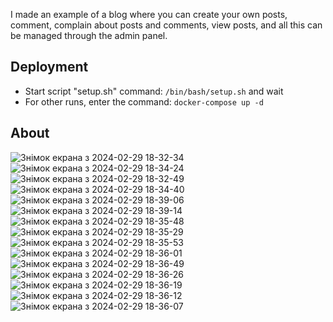 I made an example of a blog where you can create your own posts, comment, complain about posts and comments, view posts, and all this can be managed through the admin panel.
<h2>Deployment</h2>
<ul>
  <li>Start script "setup.sh" command: <code>/bin/bash/setup.sh</code> and wait</li>
  <li>For other runs, enter the command: <code>docker-compose up -d</code></li>
</ul>
<h2>About</h2>

![Знімок екрана з 2024-02-29 18-32-34](https://github.com/RecountsXxx/blog_laravel/assets/107986811/503e344b-d06a-4e0a-ac88-9190bf78cba3)
![Знімок екрана з 2024-02-29 18-34-24](https://github.com/RecountsXxx/blog_laravel/assets/107986811/26bed455-3b39-424f-bd45-2bc8833de703)
![Знімок екрана з 2024-02-29 18-32-49](https://github.com/RecountsXxx/blog_laravel/assets/107986811/cf056f21-93e2-49a1-9c9c-9524f6c10fdf)
![Знімок екрана з 2024-02-29 18-34-40](https://github.com/RecountsXxx/blog_laravel/assets/107986811/6bc30b50-2f6a-4f1c-8e86-446e55e15cd8)
![Знімок екрана з 2024-02-29 18-39-06](https://github.com/RecountsXxx/blog_laravel/assets/107986811/a8e973aa-10c9-44e2-8954-3f42b17efdd4)
![Знімок екрана з 2024-02-29 18-39-14](https://github.com/RecountsXxx/blog_laravel/assets/107986811/6aecc1a7-d1ec-438e-9dce-b962fc8ffa22)
![Знімок екрана з 2024-02-29 18-35-48](https://github.com/RecountsXxx/blog_laravel/assets/107986811/ffef1a55-27d9-4584-939b-a18e524e3608)
![Знімок екрана з 2024-02-29 18-35-29](https://github.com/RecountsXxx/blog_laravel/assets/107986811/113c868e-2f67-434c-9f8f-0ea98609bda8)
![Знімок екрана з 2024-02-29 18-35-53](https://github.com/RecountsXxx/blog_laravel/assets/107986811/8631ee84-636b-4b70-a9b3-693fb6bfc9ea)
![Знімок екрана з 2024-02-29 18-36-01](https://github.com/RecountsXxx/blog_laravel/assets/107986811/0c846acd-f03a-48ed-b758-c15c44be676d)
![Знімок екрана з 2024-02-29 18-36-49](https://github.com/RecountsXxx/blog_laravel/assets/107986811/6d5918fb-0d28-4de3-8209-2dfbe96d5c78)
![Знімок екрана з 2024-02-29 18-36-26](https://github.com/RecountsXxx/blog_laravel/assets/107986811/05c69a50-2b4f-436f-9f74-050769493960)
![Знімок екрана з 2024-02-29 18-36-19](https://github.com/RecountsXxx/blog_laravel/assets/107986811/13356206-bd9c-4770-9f1f-651ad71f110d)
![Знімок екрана з 2024-02-29 18-36-12](https://github.com/RecountsXxx/blog_laravel/assets/107986811/b3c491ac-b685-423f-bbb7-8d21e2bbb726)
![Знімок екрана з 2024-02-29 18-36-07](https://github.com/RecountsXxx/blog_laravel/assets/107986811/d63ded3b-9b2f-4452-b30b-43b00d918d54)
